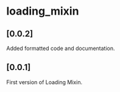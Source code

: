 # loading_mixin

## [0.0.2]

Added formatted code and documentation.

## [0.0.1]

First version of Loading Mixin.
